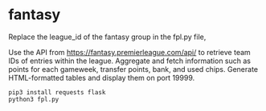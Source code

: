# fantasy

Replace the league_id of the fantasy group in the fpl.py file,

Use the API from https://fantasy.premierleague.com/api/ to retrieve team IDs of entries within the league. Aggregate and fetch information such as points for each gameweek, transfer points, bank, and used chips.
Generate HTML-formatted tables and display them on port 19999.

```
pip3 install requests flask
python3 fpl.py
```
